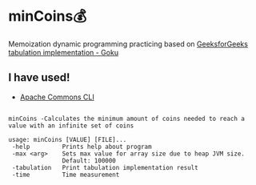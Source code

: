 # minCoins:moneybag:
 Memoization dynamic programming practicing based on [GeeksforGeeks tabulation implementation - Goku](https://www.geeksforgeeks.org/find-minimum-number-of-coins-that-make-a-change/)

## I have used!

- [Apache Commons CLI](http://commons.apache.org/proper/commons-cli/)


```

minCoins -Calculates the minimum amount of coins needed to reach a value with an infinite set of coins

usage: minCoins [VALUE] [FILE]...
 -help         Prints help about program
 -max <arg>    Sets max value for array size due to heap JVM size.
               Default: 100000
 -tabulation   Print tabulation implementation result
 -time         Time measurement

```
